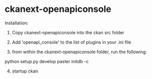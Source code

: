 # ckanext-openapiconsole

Installation:

1. Copy ckanext-openapiconsole into the ckan src folder

2. Add 'openapi_console' to the list of plugins in your .ini file

3. from within the ckanext-openapiconsole folder, run the following:

python setup.py develop
paster initdb -c <your ini file>

4. startup ckan